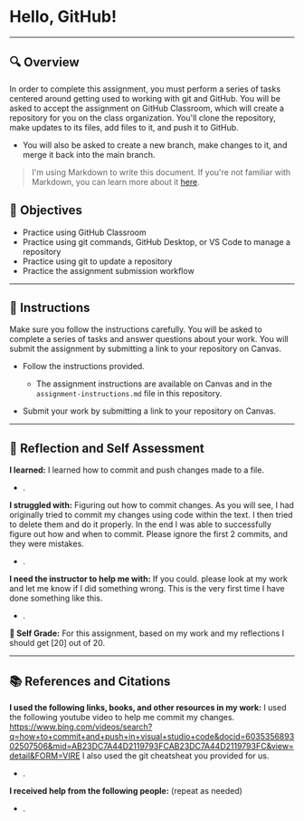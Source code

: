 # Hello, GitHub!
---------
## 🔍 Overview
In order to complete this assignment, you must perform a series of tasks centered around getting used to working with git and GitHub.
You will be asked to accept the assignment on GitHub Classroom, which will create a repository for you on the class organization. You'll clone the repository, make updates to its files, add files to it, and push it to GitHub.
* You will also be asked to create a new branch, make changes to it, and merge it back into the main branch.

> I'm using Markdown to write this document. If you're not familiar with Markdown, you can learn more about it [here](https://guides.github.com/features/mastering-markdown/).

## 🎯 Objectives
- Practice using GitHub Classroom
- Practice using git commands, GitHub Desktop, or VS Code to manage a repository
- Practice using git to update a repository
- Practice the assignment submission workflow

---------------
## 📝 Instructions
Make sure you follow the instructions carefully. You will be asked to complete a series of tasks and answer questions about your work. You will submit the assignment by submitting a link to your repository on Canvas.

- Follow the instructions provided.
  - The assignment instructions are available on Canvas and in the `assignment-instructions.md` file in this repository.

- Submit your work by submitting a link to your repository on Canvas.

---------------
## 💭 Reflection and Self Assessment

**I learned:** I learned how to commit and push changes made to a file.
- .

**I struggled with:** Figuring out how to commit changes. As you will see, I had originally tried to commit my changes using code within the text. I then tried to delete them and do it properly. In the end I was able to successfully figure out how and when to commit. Please ignore the first 2 commits, and they were mistakes. 
- .

**I need the instructor to help me with:** If you could. please look at my work and let me know if I did something wrong. This is the very first time I have done something like this.
- .

**💯 Self Grade:** For this assignment, based on my work and my reflections I should get [20] out of 20.

------------------
## 📚 References and Citations
**I used the following links, books, and other resources in my work:** I used the following youtube video to help me commit my changes. https://www.bing.com/videos/search?q=how+to+commit+and+push+in+visual+studio+code&docid=603535689302507506&mid=AB23DC7A44D2119793FCAB23DC7A44D2119793FC&view=detail&FORM=VIRE 
I also used the git cheatsheat you provided for us.
- .
  
**I received help from the following people:** (repeat as needed)
- . 
